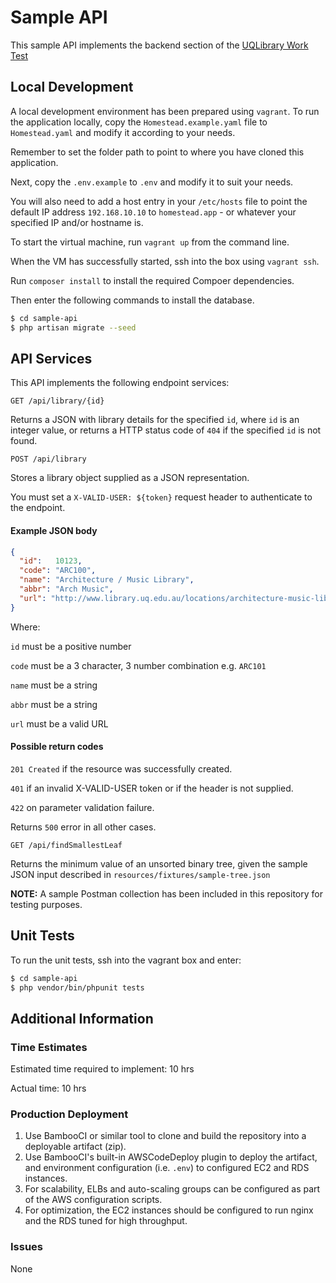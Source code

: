 # Sample API
This sample API implements the backend section of the [UQLibrary Work Test](https://github.com/uqlibrary/work-test) 

## Local Development
A local development environment has been prepared using `vagrant`. To run the application locally, copy the 
`Homestead.example.yaml` file to `Homestead.yaml` and modify it according to your needs.
 
Remember to set the folder path to point to where you have cloned this application.

Next, copy the `.env.example` to `.env` and modify it to suit your needs.

You will also need to add a host entry in your `/etc/hosts` file to point the default
IP address `192.168.10.10` to `homestead.app` - or whatever your specified IP and/or hostname is.

To start the virtual machine, run `vagrant up` from the command line.

When the VM has successfully started, ssh into the box using `vagrant ssh`.

Run `composer install` to install the required Compoer dependencies.

Then enter the following commands to install the database.
 
```sh
$ cd sample-api
$ php artisan migrate --seed
```
## API Services
This API implements the following endpoint services:

`GET /api/library/{id}`

Returns a JSON with library details for the specified `id`, where `id` is an integer value,
or returns a HTTP status code of `404` if the specified `id` is not found.

`POST /api/library`

Stores a library object supplied as a JSON representation.

You must set a `X-VALID-USER: ${token}` request header to authenticate to the endpoint.    

#### Example JSON body 
```json
{
  "id":   10123, 
  "code": "ARC100", 
  "name": "Architecture / Music Library", 
  "abbr": "Arch Music", 
  "url": "http://www.library.uq.edu.au/locations/architecture-music-library" 
}
```

Where:

`id` must be a positive number

`code` must be a 3 character, 3 number combination e.g. `ARC101`

`name` must be a string

`abbr` must be a string

`url` must be a valid URL

#### Possible return codes
`201 Created` if the resource was successfully created.

`401` if an invalid X-VALID-USER token or if the header is not supplied.

`422` on parameter validation failure.
  
Returns `500` error in all other cases.

`GET /api/findSmallestLeaf`

Returns the minimum value of an unsorted binary tree, given the sample JSON input described in `resources/fixtures/sample-tree.json`  


__NOTE:__ A sample Postman collection has been included in this repository for testing purposes.


## Unit Tests
To run the unit tests, ssh into the vagrant box and enter:

```sh
$ cd sample-api
$ php vendor/bin/phpunit tests
```

## Additional Information

### Time Estimates
Estimated time required to implement: 10 hrs

Actual time: 10 hrs

### Production Deployment

1. Use BambooCI or similar tool to clone and build the repository into a deployable artifact (zip).
2. Use BambooCI's built-in AWSCodeDeploy plugin to deploy the artifact, and environment configuration (i.e. `.env`) to configured EC2 and RDS instances.
3. For scalability, ELBs and auto-scaling groups can be configured as part of the AWS configuration scripts.
4. For optimization, the EC2 instances should be configured to run nginx and the RDS tuned for high throughput.

### Issues

None


